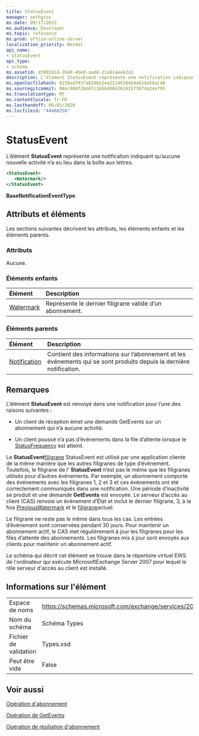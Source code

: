 ```yaml
---
title: StatusEvent
manager: sethgros
ms.date: 09/17/2015
ms.audience: Developer
ms.topic: reference
ms.prod: office-online-server
localization_priority: Normal
api_name:
- StatusEvent
api_type:
- schema
ms.assetid: d3901818-2640-4bed-aad8-21a61aee62a1
description: L’élément StatusEvent représente une notification indiquant qu’aucune nouvelle activité n’a eu lieu dans la boîte aux lettres.
ms.openlocfilehash: 8158a47937a810be2ea22346384b4e61da56ac48
ms.sourcegitcommit: 88ec988f2bb67c1866d06b361615f3674a24e795
ms.translationtype: MT
ms.contentlocale: fr-FR
ms.lasthandoff: 06/03/2020
ms.locfileid: "44468256"
---
```

# <a name="statusevent"></a>StatusEvent

L’élément **StatusEvent** représente une notification indiquant qu’aucune nouvelle activité n’a eu lieu dans la boîte aux lettres. 
  
```xml
<StatusEvent>
   <Watermark/>
</StatusEvent>
```

 **BaseNotificationEventType**
## <a name="attributes-and-elements"></a>Attributs et éléments

Les sections suivantes décrivent les attributs, les éléments enfants et les éléments parents.
  
### <a name="attributes"></a>Attributs

Aucune.
  
### <a name="child-elements"></a>Éléments enfants

|**Élément**|**Description**|
|:-----|:-----|
|[Watermark](watermark.md) <br/> |Représente le dernier filigrane valide d’un abonnement.  <br/> |
   
### <a name="parent-elements"></a>Éléments parents

|**Élément**|**Description**|
|:-----|:-----|
|[Notification](notification-ex15websvcsotherref.md) <br/> |Contient des informations sur l’abonnement et les événements qui se sont produits depuis la dernière notification.  <br/> |
   
## <a name="remarks"></a>Remarques

L’élément **StatusEvent** est renvoyé dans une notification pour l’une des raisons suivantes : 
  
- Un client de réception émet une demande GetEvents sur un abonnement qui n’a aucune activité.
    
- Un client poussé n’a pas d’événements dans la file d’attente lorsque le [StatusFrequency](statusfrequency.md) est atteint. 
    
Le **StatusEvent**[filigrane](watermark.md) StatusEvent est utilisé par une application cliente de la même manière que les autres filigranes de type d’événement. Toutefois, le filigrane de l' **StatusEvent** n’est pas le même que les filigranes utilisés pour d’autres événements. Par exemple, un abonnement comporte des événements avec les filigranes 1, 2 et 3 et ces événements ont été correctement communiqués dans une notification. Une période d’inactivité se produit et une demande **GetEvents** est envoyée. Le serveur d’accès au client (CAS) renvoie un événement d’État et inclut le dernier filigrane, 3, à la fois [PreviousWatermark](previouswatermark.md) et le [filigrane](watermark.md)actuel.
  
Le filigrane ne reste pas le même dans tous les cas. Les entrées d’événement sont conservées pendant 30 jours. Pour maintenir un abonnement actif, le CAS met régulièrement à jour les filigranes pour les files d’attente des abonnements. Les filigranes mis à jour sont envoyés aux clients pour maintenir un abonnement actif.
  
Le schéma qui décrit cet élément se trouve dans le répertoire virtuel EWS de l'ordinateur qui exécute MicrosoftExchange Server 2007 pour lequel le rôle serveur d'accès au client est installé.
  
## <a name="element-information"></a>Informations sur l'élément

|||
|:-----|:-----|
|Espace de noms  <br/> |https://schemas.microsoft.com/exchange/services/2006/types  <br/> |
|Nom du schéma  <br/> |Schéma Types  <br/> |
|Fichier de validation  <br/> |Types.xsd  <br/> |
|Peut être vide  <br/> |False  <br/> |
   
## <a name="see-also"></a>Voir aussi



[Opération d'abonnement](subscribe-operation.md)
  
[Opération de GetEvents](getevents-operation.md)
  
[Opération de résiliation d'abonnement](unsubscribe-operation.md)

